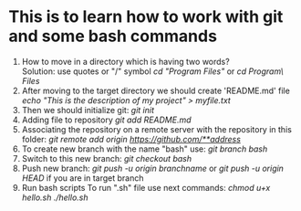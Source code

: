 # This is to learn how to work with git and some bash commands
1. How to move in a directory which is having two words?<br>
Solution: use quotes or "/" symbol
_cd "Program Files"_
or
_cd Program\ Files_
2. After moving to the target directory we should create 'README.md' file
_echo "This is the description of my project" > myfile.txt_
3. Then we should initialize git:
_git init_
4. Adding file to repository
_git add README.md_
5. Associating the repository on a remote server with the repository in this folder:
_git remote add origin_ _https://github.com/**address_
6. To create new branch with the name "bash" use:
_git branch bash_
7. Switch to this new branch:
_git checkout bash_
8. Push new branch:
_git push -u origin branchname_
or
_git push -u origin HEAD_ if you are in target branch
9. Run bash scripts
To run ".sh" file use next commands:
_chmod u+x hello.sh_
_./hello.sh_
